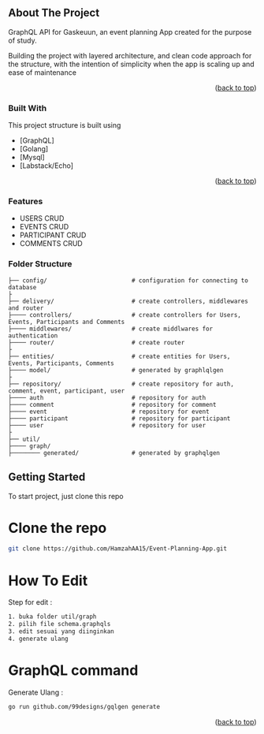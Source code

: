 <!-- ABOUT THE PROJECT -->

## About The Project

GraphQL API for Gaskeuun, an event planning App created for the purpose of study.

Building the project with layered architecture, and clean code approach for the structure, with the intention of simplicity when the app is scaling up and ease of maintenance

<p align="right">(<a href="#top">back to top</a>)</p>

### Built With

This project structure is built using

- [GraphQL]
- [Golang]
- [Mysql]
- [Labstack/Echo]

<p align="right">(<a href="#top">back to top</a>)</p>

### Features

- USERS CRUD
- EVENTS CRUD
- PARTICIPANT CRUD
- COMMENTS CRUD

### Folder Structure

```
├── config/                        # configuration for connecting to database
├
├── delivery/                      # create controllers, middlewares and router
├──── controllers/                 # create controllers for Users, Events, Participants and Comments
├──── middlewares/                 # create middlwares for authentication
├──── router/                      # create router
├
├── entities/                      # create entities for Users, Events, Participants, Comments
├──── model/                       # generated by graphlqlgen
├
├── repository/                    # create repository for auth, comment, event, participant, user
├──── auth                         # repository for auth
├──── comment                      # repository for comment
├──── event                        # repository for event
├──── participant                  # repository for participant
├──── user                         # repository for user
├
├── util/
├──── graph/
├──────── generated/               # generated by graphqlgen

```

<!-- GETTING STARTED -->

## Getting Started

To start project, just clone this repo

# Clone the repo

```bash
git clone https://github.com/HamzahAA15/Event-Planning-App.git
```

# How To Edit

Step for edit :

```bash
1. buka folder util/graph
2. pilih file schema.graphqls
3. edit sesuai yang diinginkan
4. generate ulang
```

# GraphQL command

Generate Ulang :

```bash
go run github.com/99designs/gqlgen generate
```

<p align="right">(<a href="#top">back to top</a>)</p>
